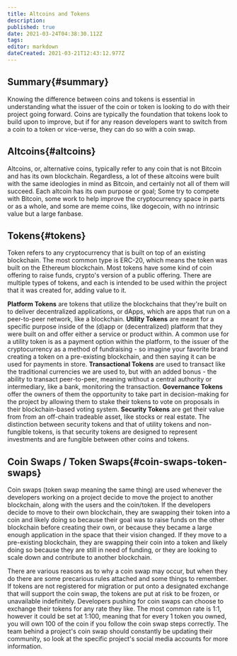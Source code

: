 ```yaml
---
title: Altcoins and Tokens
description:
published: true
date: 2021-03-24T04:38:30.112Z
tags:
editor: markdown
dateCreated: 2021-03-21T12:43:12.977Z
---
```


## Summary{#summary}

Knowing the difference between coins and tokens is essential in understanding what the issuer of the coin or token is looking to do with their project going forward. Coins are typically the foundation that tokens look to build upon to improve, but if for any reason developers want to switch from a coin to a token or vice-verse, they can do so with a coin swap.

## Altcoins{#altcoins}

Altcoins, or, alternative coins, typically refer to any coin that is not Bitcoin and has its own blockchain. Regardless, a lot of these altcoins were built with the same ideologies in mind as Bitcoin, and certainly not all of them will succeed. Each altcoin has its own purpose or goal; Some try to compete with Bitcoin, some work to help improve the cryptocurrency space in parts or as a whole, and some are meme coins, like dogecoin, with no intrinsic value but a large fanbase.

## Tokens{#tokens}

Token refers to any cryptocurrency that is built on top of an existing blockchain. The most common type is ERC-20, which means the token was built on the Ethereum blockchain. Most tokens have some kind of coin offering to raise funds, crypto's version of a public offering. There are multiple types of tokens, and each is intended to be used within the project that it was created for, adding value to it.

**Platform Tokens** are tokens that utilize the blockchains that they're built on to deliver decentralized applications, or dApps, which are apps that run on a peer-to-peer network, like a blockchain. **Utility Tokens** are meant for a specific purpose inside of the (d)app or (decentralized) platform that they were built on and offer either a service or product within. A common use for a utility token is as a payment option within the platform, to the issuer of the cryptocurrency as a method of fundraising - so imagine your favorite brand creating a token on a pre-existing blockchain, and then saying it can be used for payments in store. **Transactional Tokens** are used to transact like the traditional currencies we are used to, but with an added bonus - the ability to transact peer-to-peer, meaning without a central authority or intermediary, like a bank, monitoring the transaction. **Governance Tokens** offer the owners of them the opportunity to take part in decision-making for the project by allowing them to stake their tokens to vote on proposals in their blockchain-based voting system. **Security Tokens** are get their value from from an off-chain tradeable asset, like stocks or real estate. The distinction between security tokens and that of utility tokens and non-fungible tokens, is that security tokens are designed to represent investments and are fungible between other coins and tokens.

## Coin Swaps / Token Swaps{#coin-swaps-token-swaps}

Coin swaps (token swap meaning the same thing) are used whenever the developers working on a project decide to move the project to another blockchain, along with the users and the coin/token. If the developers decide to move to their own blockchain, they are swapping their token into a coin and likely doing so because their goal was to raise funds on the other blockchain before creating their own, or because they became a large enough application in the space that their vision changed. If they move to a pre-existing blockchain, they are swapping their coin into a token and likely doing so because they are still in need of funding, or they are looking to scale down and contribute to another blockchain.

There are various reasons as to why a coin swap may occur, but when they do there are some precarious rules attached and some things to remember. If tokens are not registered for migration or put onto a designated exchange that will support the coin swap, the tokens are put at risk to be frozen, or unavailable indefinitely. Developers pushing for coin swaps can choose to exchange their tokens for any rate they like. The most common rate is 1:1, however it could be set at 1:100, meaning that for every 1 token you owned, you will own 100 of the coin if you follow the coin swap steps correctly. The team behind a project's coin swap should constantly be updating their community, so look at the specific project's social media accounts for more information.